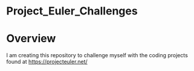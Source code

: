 # Project_Euler_Challenges

# Overview

I am creating this repository to challenge myself with the coding projects found at https://projecteuler.net/

